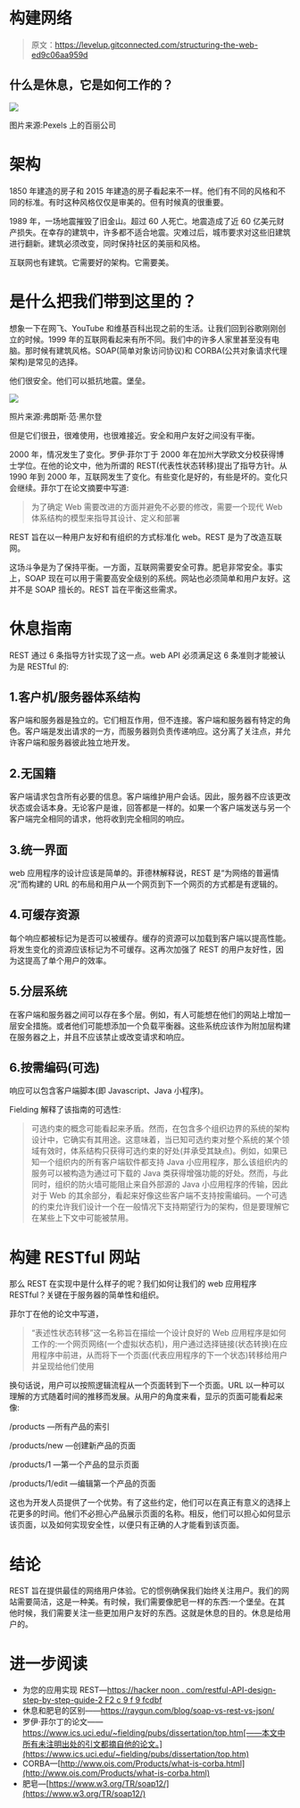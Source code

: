# 构建网络

> 原文：<https://levelup.gitconnected.com/structuring-the-web-ed9c06aa959d>

## 什么是休息，它是如何工作的？

![](img/d53671318125829b251778241dca712e.png)

图片来源:Pexels 上的百丽公司

# **架构**

1850 年建造的房子和 2015 年建造的房子看起来不一样。他们有不同的风格和不同的标准。有时这种风格仅仅是审美的。但有时候真的很重要。

1989 年，一场地震摧毁了旧金山。超过 60 人死亡。地震造成了近 60 亿美元财产损失。在幸存的建筑中，许多都不适合地震。灾难过后，城市要求对这些旧建筑进行翻新。建筑必须改变，同时保持社区的美丽和风格。

互联网也有建筑。它需要好的架构。它需要美。

# 是什么把我们带到这里的？

想象一下在网飞、YouTube 和维基百科出现之前的生活。让我们回到谷歌刚刚创立的时候。1999 年的互联网看起来有所不同。我们中的许多人家里甚至没有电脑。那时候有建筑风格。SOAP(简单对象访问协议)和 CORBA(公共对象请求代理架构)是常见的选择。

他们很安全。他们可以抵抗地震。堡垒。

![](img/09cc86acdf3408b8a950dc6f7e8c1ab9.png)

照片来源:弗朗斯·范·黑尔登

但是它们很丑，很难使用，也很难接近。安全和用户友好之间没有平衡。

2000 年，情况发生了变化。罗伊·菲尔丁于 2000 年在加州大学欧文分校获得博士学位。在他的论文中，他为所谓的 REST(代表性状态转移)提出了指导方针。从 1990 年到 2000 年，互联网发生了变化。有些变化是好的，有些是坏的。变化只会继续。菲尔丁在论文摘要中写道:

> 为了确定 Web 需要改进的方面并避免不必要的修改，需要一个现代 Web 体系结构的模型来指导其设计、定义和部署

REST 旨在以一种用户友好和有组织的方式标准化 web。REST 是为了改造互联网。

这场斗争是为了保持平衡。一方面，互联网需要安全可靠。肥皂非常安全。事实上，SOAP 现在可以用于需要高安全级别的系统。网站也必须简单和用户友好。这并不是 SOAP 擅长的。REST 旨在平衡这些需求。

# 休息指南

REST 通过 6 条指导方针实现了这一点。web API 必须满足这 6 条准则才能被认为是 RESTful 的:

## 1.客户机/服务器体系结构

客户端和服务器是独立的。它们相互作用，但不连接。客户端和服务器有特定的角色。客户端是发出请求的一方，而服务器则负责传递响应。这分离了关注点，并允许客户端和服务器彼此独立地开发。

## 2.无国籍

客户端请求包含所有必要的信息。客户端维护用户会话。因此，服务器不应该更改状态或会话本身。无论客户是谁，回答都是一样的。如果一个客户端发送与另一个客户端完全相同的请求，他将收到完全相同的响应。

## 3.统一界面

web 应用程序的设计应该是简单的。菲德林解释说，REST 是“为网络的普遍情况”而构建的 URL 的布局和用户从一个网页到下一个网页的方式都是有逻辑的。

## 4.可缓存资源

每个响应都被标记为是否可以被缓存。缓存的资源可以加载到客户端以提高性能。将发生变化的资源应该标记为不可缓存。这再次加强了 REST 的用户友好性，因为这提高了单个用户的效率。

## 5.分层系统

在客户端和服务器之间可以存在多个层。例如，有人可能想在他们的网站上增加一层安全措施。或者他们可能想添加一个负载平衡器。这些系统应该作为附加层构建在服务器之上，并且不应该禁止或改变请求和响应。

## 6.按需编码(可选)

响应可以包含客户端脚本(即 Javascript、Java 小程序)。

Fielding 解释了该指南的可选性:

> 可选约束的概念可能看起来矛盾。然而，在包含多个组织边界的系统的架构设计中，它确实有其用途。这意味着，当已知可选约束对整个系统的某个领域有效时，体系结构只获得可选约束的好处(并承受其缺点)。例如，如果已知一个组织内的所有客户端软件都支持 Java 小应用程序，那么该组织内的服务可以被构造为通过可下载的 Java 类获得增强功能的好处。然而，与此同时，组织的防火墙可能阻止来自外部源的 Java 小应用程序的传输，因此对于 Web 的其余部分，看起来好像这些客户端不支持按需编码。一个可选的约束允许我们设计一个在一般情况下支持期望行为的架构，但是要理解它在某些上下文中可能被禁用。

# 构建 RESTful 网站

那么 REST 在实现中是什么样子的呢？我们如何让我们的 web 应用程序 RESTful？关键在于服务器的简单性和组织。

菲尔丁在他的论文中写道，

> “表述性状态转移”这一名称旨在描绘一个设计良好的 Web 应用程序是如何工作的:一个网页网络(一个虚拟状态机)，用户通过选择链接(状态转换)在应用程序中前进，从而将下一个页面(代表应用程序的下一个状态)转移给用户并呈现给他们使用

换句话说，用户可以按照逻辑流程从一个页面转到下一个页面。URL 以一种可以理解的方式随着时间的推移而发展。从用户的角度来看，显示的页面可能看起来像:

/products —所有产品的索引

/products/new —创建新产品的页面

/products/1 —第一个产品的显示页面

/products/1/edit —编辑第一个产品的页面

这也为开发人员提供了一个优势。有了这些约定，他们可以在真正有意义的选择上花更多的时间。他们不必担心产品展示页面的名称。相反，他们可以担心如何显示该页面，以及如何实现安全性，以便只有正确的人才能看到该页面。

# 结论

REST 旨在提供最佳的网络用户体验。它的惯例确保我们始终关注用户。我们的网站需要简洁，这是一种美。有时候，我们需要像肥皂一样的东西:一个堡垒。在其他时候，我们需要关注一些更加用户友好的东西。这就是休息的目的。休息是给用户的。

# 进一步阅读

*   为您的应用实现 REST—[https://hacker noon . com/restful-API-design-step-by-step-guide-2 F2 c 9 f 9 fcdbf](https://hackernoon.com/restful-api-design-step-by-step-guide-2f2c9f9fcdbf)
*   休息和肥皂的区别——https://raygun.com/blog/soap-vs-rest-vs-json/
*   罗伊·菲尔丁的论文——https://www.ics.uci.edu/~fielding/pubs/dissertation/top.htm[——本文中所有未注明出处的引文都摘自他的论文。](https://www.ics.uci.edu/~fielding/pubs/dissertation/top.htm)
*   CORBA—[http://www.ois.com/Products/what-is-corba.html](http://www.ois.com/Products/what-is-corba.html)
*   肥皂—[https://www.w3.org/TR/soap12/](https://www.w3.org/TR/soap12/)